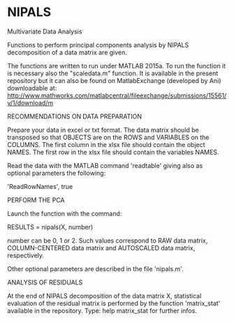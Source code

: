 # NIPALS
Multivariate Data Analysis

Functions to perform principal components analysis by NIPALS decomposition of a data matrix are given.

The functions are written to run under MATLAB 2015a.
To run the function it is necessary also the "scaledata.m" function. It is available
in the present repository but it can also be found on MatlabExchange (developed by Ani) 
downloadable at: http://www.mathworks.com/matlabcentral/fileexchange/submissions/15561/v/1/download/m

RECOMMENDATIONS ON DATA PREPARATION

Prepare your data in excel or txt format. The data matrix should be transposed so that OBJECTS are on the ROWS and 
VARIABLES on the COLUMNS.
The first column in the xlsx file should contain the object NAMES.
The first row in the xlsx file should contain the variables NAMES.

Read the data with the MATLAB command 'readtable' giving also as optional parameters the following:

'ReadRowNames', true

PERFORM THE PCA 

Launch the function with the command:

RESULTS = nipals(X, number)

number can be 0, 1 or 2. Such values correspond to RAW data matrix, COLUMN-CENTERED data matrix and AUTOSCALED data 
matrix, respectively.

Other optional parameters are described in the file 'nipals.m'.

ANALYSIS OF RESIDUALS

At the end of NIPALS decomposition of the data matrix X, statistical 
evaluation of the residual matrix is performed by the function 'matrix_stat'
available in the repository.
Type: help matrix_stat for further infos. 
